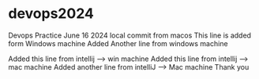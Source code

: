 # devops2024
Devops Practice June 16 2024
local commit from macos
This line is added form Windows machine
Added Another line from windows machine

Added this line from  intellij --> win machine
Added this line from intellij --> mac machine
Added another line from intelliJ --> Mac machine
Thank you
